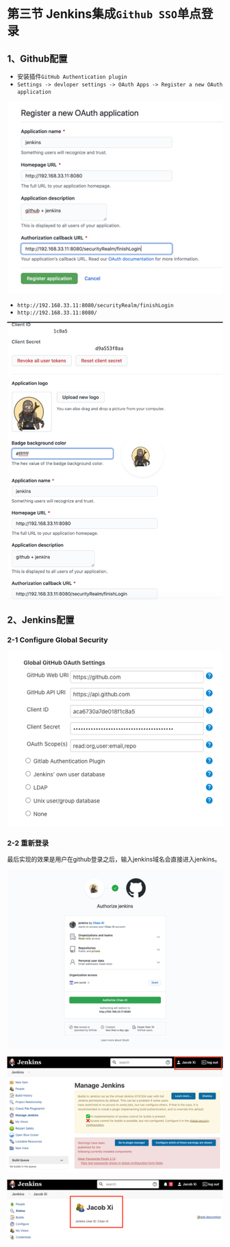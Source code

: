 # **第三节 Jenkins集成`Github SSO`单点登录**

## 1、Github配置

* 安装插件`GitHub Authentication plugin`
* `Settings -> devloper settings -> OAuth Apps -> Register a new OAuth application`


![Alt Image Text](../images/chp6_3_1.png "Body image")

* `http://192.168.33.11:8080/securityRealm/finishLogin`
* `http://192.168.33.11:8080/`

![Alt Image Text](../images/chp6_3_2.png "Body image")

## 2、Jenkins配置

### 2-1 Configure Global Security

![Alt Image Text](../images/chp6_3_3.png "Body image")

### 2-2 重新登录

最后实现的效果是用户在github登录之后，输入jenkins域名会直接进入jenkins。

![Alt Image Text](../images/chp6_3_4.png "Body image")

![Alt Image Text](../images/chp6_3_5.png "Body image")

![Alt Image Text](../images/chp6_3_6.png "Body image")